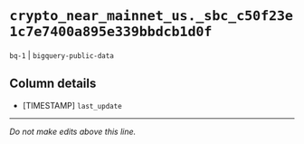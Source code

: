# `crypto_near_mainnet_us._sbc_c50f23e1c7e7400a895e339bbdcb1d0f`
`bq-1` | `bigquery-public-data`

## Column details
* [TIMESTAMP] `last_update`

-------------------------------------------------------------------------------
*Do not make edits above this line.*
